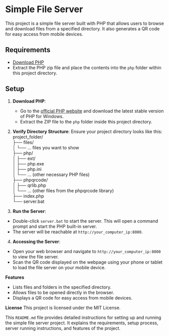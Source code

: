 # Simple File Server

This project is a simple file server built with PHP that allows users to browse and download files from a specified directory. It also generates a QR code for easy access from mobile devices.

## Requirements

- [Download PHP](https://www.php.net/downloads)
- Extract the PHP zip file and place the contents into the `php` folder within this project directory.

## Setup

1. **Download PHP**:
   - Go to the [official PHP website](https://www.php.net/downloads) and download the latest stable version of PHP for Windows.
   - Extract the ZIP file to the `php` folder inside this project directory.

2. **Verify Directory Structure**:
   Ensure your project directory looks like this:  
project_folder/  
├── files/  
│ └── ... files you want to show  
├── php/  
│ ├── ext/  
│ ├── php.exe  
│ ├── php.ini  
│ └── ... (other necessary PHP files)  
├── phpqrcode/  
│ ├── qrlib.php  
│ └── ... (other files from the phpqrcode library)  
├── index.php  
└── server.bat  


3. **Run the Server**:
- Double-click `server.bat` to start the server. This will open a command prompt and start the PHP built-in server.
- The server will be reachable at `http://your_computer_ip:8000`.

4. **Accessing the Server**:
- Open your web browser and navigate to `http://your_computer_ip:8000` to view the file server.
- Scan the QR code displayed on the webpage using your phone or tablet to load the file server on your mobile device.

**Features**
- Lists files and folders in the specified directory.
- Allows files to be opened directly in the browser.
- Displays a QR code for easy access from mobile devices.

**License**
This project is licensed under the MIT License.


This `README.md` file provides detailed instructions for setting up and running the simple file server project. It explains the requirements, setup process, server running instructions, and features of the project.
